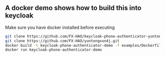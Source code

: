 ## A docker demo shows how to build this into keycloak

Make sure you have docker installed before executing

```bash
git clone https://github.com/FX-HAO/keycloak-phone-authenticator-yuntongxun-sms.git
git clone https://github.com/FX-HAO/yuntongxun4j.git
docker build -t keycloak-phone-authenticator-demo -f examples/Dockerfile .
docker run keycloak-phone-authenticator-demo
```